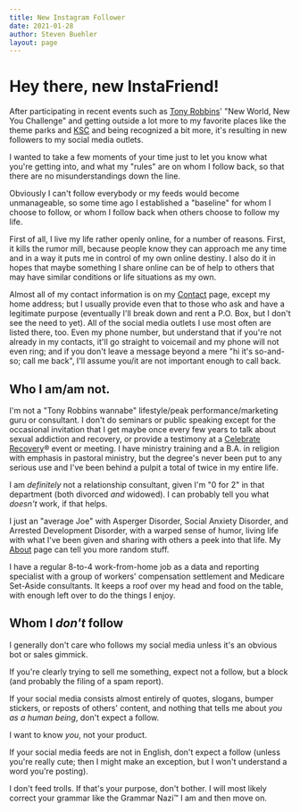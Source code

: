 ```yaml
---
title: New Instagram Follower
date: 2021-01-28
author: Steven Buehler
layout: page
---
```


# Hey there, new InstaFriend!

After participating in recent events such as [Tony Robbins](https://tonyrobbins.com)' "New World, New You Challenge" and getting outside a lot more to my favorite places like the theme parks and [KSC](https://kennedyspacecenter.com) and being recognized a bit more, it's resulting in new followers to my social media outlets.

I wanted to take a few moments of your time just to let you know what you're getting into, and what my "rules" are on whom I follow back, so that there are no misunderstandings down the line.

Obviously I can't follow everybody or my feeds would become unmanageable, so some time ago I established a "baseline" for whom I choose to follow, or whom I follow back when others choose to follow my life.

First of all, I live my life rather openly online, for a number of reasons. First, it kills the rumor mill, because people know they can approach me any time and in a way it puts me in control of my own online destiny. I also do it in hopes that maybe something I share online can be of help to others that may have similar conditions or life situations as my own.

Almost all of my contact information is on my [Contact](/contact) page, except my home address; but I usually provide even that to those who ask and have a legitimate purpose (eventually I'll break down and rent a P.O. Box, but I don't see the need to yet). All of the social media outlets I use most often are listed there, too. Even my phone number, but understand that if you're not already in my contacts, it'll go straight to voicemail and my phone will not even ring; and if you don't leave a message beyond a mere "hi it's so-and-so; call me back", I'll assume you/it are not important enough to call back. 

## Who I am/am not.

I'm not a "Tony Robbins wannabe" lifestyle/peak performance/marketing guru or consultant. I don't do seminars or public speaking except for the occasional invitation that I get maybe once every few years to talk about sexual addiction and recovery, or provide a testimony at a [Celebrate Recovery](https://celebraterecovery.com)&reg; event or meeting. I have ministry training and a B.A. in religion with emphasis in pastoral ministry, but the degree's never been put to any serious use and I've been behind a pulpit a total of twice in my entire life.

I am _definitely_ not a relationship consultant, given I'm "0 for 2" in that department (both divorced _and_ widowed). I can probably tell you what _doesn't_ work, if that helps.

I just an "average Joe" with Asperger Disorder, Social Anxiety Disorder, and Arrested Development Disorder, with a warped sense of humor, living life with what I've been given and sharing with others a peek into that life. My [About](/about) page can tell you more random stuff.

I have a regular 8-to-4 work-from-home job as a data and reporting specialist with a group of workers' compensation settlement and Medicare Set-Aside consultants. It keeps a roof over my head and food on the table, with enough left over to do the things I enjoy. 

## Whom I _don't_ follow

I generally don't care who follows my social media unless it's an obvious bot or sales gimmick. 

If you're clearly trying to sell me something, expect not a follow, but a block (and probably the filing of a spam report).

If your social media consists almost entirely of quotes, slogans, bumper stickers, or reposts of others' content, and nothing that tells me about _you as a human being_, don't expect a follow. 

I want to know _you_, not your product.

If your social media feeds are not in English, don't expect a follow (unless you're really cute; then I might make an exception, but I won't understand a word you're posting). 

I don't feed trolls. If that's your purpose, don't bother. I will most likely correct your grammar like the Grammar Nazi&trade; I am and then move on.

